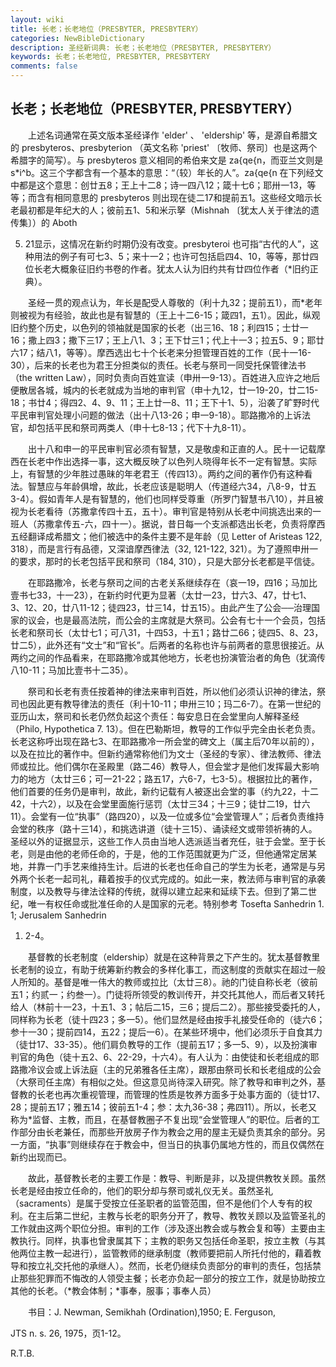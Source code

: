```yaml
---
layout: wiki
title: 长老；长老地位（PRESBYTER, PRESBYTERY）
categories: NewBibleDictionary
description: 圣经新词典: 长老；长老地位（PRESBYTER, PRESBYTERY）
keywords: 长老；长老地位, PRESBYTER, PRESBYTERY
comments: false
---
```


## 长老；长老地位（PRESBYTER, PRESBYTERY）

　　上述名词通常在英文版本圣经译作 'elder' 、 'eldership' 等，是源自希腊文的 presbyteros、presbyterion （英文名称 'priest' 〔牧师、祭司〕也是这两个希腊字的简写）。与 presbyteros 意义相同的希伯来文是 za{qe{n，而亚兰文则是 s*i^b。这三个字都含有一个基本的意思：“（较）年长的人”。za{qe{n 在下列经文中都是这个意思：创廿五8；王上十二8；诗一四八12；箴十七6；耶卅一13，等等；而含有相同意思的 presbyteros 则出现在徒二17和提前五1。这些经文暗示长老最初都是年纪大的人；彼前五1、5和米示拏（Mishnah 〔犹太人关于律法的遗传集〕）的 Aboth

5. 21显示，这情况在新约时期仍没有改变。presbyteroi 也可指“古代的人”，这种用法的例子有可七3、5；来十一2；也许可包括启四4、10，等等，那廿四位长老大概象征旧约书卷的作者。犹太人认为旧约共有廿四位作者（*旧约正典）。

　　圣经一贯的观点认为，年长是配受人尊敬的（利十九32；提前五1），而*老年则被视为有经验，故此也是有智慧的（王上十二6-15；箴四1，五1）。因此，纵观旧约整个历史，以色列的领袖就是国家的长老（出三16、18；利四15；士廿一16；撒上四3；撒下三17；王上八1、3；王下廿三1；代上十一3；拉五5、9；耶廿六17；结八1，等等）。摩西选出七十个长老来分担管理百姓的工作（民十一16-30），后来的长老也为君王分担类似的责任。长老与祭司一同受托保管律法书（the written Law），同时负责向百姓宣读（申卅一9-13）。百姓进入应许之地后便散居各城，城内的长老就成为当地的审判官（申十九12，廿一19-20，廿二15-18；书廿4；得四2、4、9、11；王上廿一8、11；王下十1、5），沿袭了旷野时代平民审判官处理小问题的做法（出十八13-26；申一9-18）。耶路撒冷的上诉法官，却包括平民和祭司两类人（申十七8-13；代下十九8-11）。

　　出十八和申一的平民审判官必须有智慧，又是敬虔和正直的人。民十一记载摩西在长老中作出选择一事，这大概反映了以色列人晓得年长不一定有智慧。实际上，有智慧的少年胜过愚昧的年老君王（传四13）。两约之间的著作仍有这种看法。智慧应与年龄俱增，故此，长老应该是聪明人（传道经六34，八8-9，廿五3-4）。假如青年人是有智慧的，他们也同样受尊重（所罗门智慧书八10），并且被视为长老看待（苏撒拿传四十五，五十）。审判官是特别从长老中间挑选出来的一班人（苏撒拿传五-六，四十一）。据说，昔日每一个支派都选出长老，负责将摩西五经翻译成希腊文；他们被选中的条件主要不是年龄（见 Letter of Aristeas 122, 318），而是言行有品德，又深谙摩西律法（32, 121-122, 321）。为了遵照申卅一的要求，那时的长老包括平民和祭司（184, 310），只是大部分长老都是平信徒。

　　在耶路撒冷，长老与祭司之间的古老关系继续存在（哀一19，四16；马加比壹书七33，十一23），在新约时代更为显著（太廿一23，廿六3、47，廿七1、3、12、20，廿八11-12；徒四23，廿三14，廿五15）。由此产生了公会──治理国家的议会，也是最高法院，而公会的主席就是大祭司。公会有七十一个会员，包括长老和祭司长（太廿七1；可八31，十四53，十五1；路廿二66；徒四5、8、23，廿二5），此外还有“文士”和“官长”。后两者的名称也许与前两者的意思很接近。从两约之间的作品看来，在耶路撒冷或其他地方，长老也扮演管治者的角色（犹滴传八10-11；马加比壹书十二35）。

　　祭司和长老有责任按着神的律法来审判百姓，所以他们必须认识神的律法，祭司也因此更有教导律法的责任（利十10-11；申卅三10；玛二6-7）。在第一世纪的亚历山太，祭司和长老仍然负起这个责任：每安息日在会堂里向人解释圣经（Philo, Hypothetica 7. 13）。但在巴勒斯坦，教导的工作似乎完全由长老负责。长老这称呼出现在路七3、在耶路撒冷一所会堂的碑文上（属主后70年以前的），以及在拉比的著作中。但新约通常称他们为文士（圣经的专家）、律法教师、律法师或拉比。他们偶尔在圣殿里（路二46）教导人，但会堂才是他们发挥最大影响力的地方（太廿三6；可一21-22；路五17，六6-7，七3-5）。根据拉比的著作，他们首要的任务仍是审判，故此，新约记载有人被逐出会堂的事（约九22，十二42，十六2），以及在会堂里面施行惩罚（太廿三34；十三9；徒廿二19，廿六11）。会堂有一位“执事”（路四20），以及一位或多位“会堂管理人”；后者负责维持会堂的秩序（路十三14），和挑选讲道（徒十三15）、诵读经文或带领祈祷的人。圣经以外的证据显示，这些工作人员由当地人选派适当者充任，驻于会堂。至于长老，则是由他的老师任命的，于是，他的工作范围就更为广泛，但他通常定居某地，并靠一门手艺来维持生计。后进的长老也任命自己的学生为长老，通常是与另外两个长老一起司礼，藉着按手的仪式完成的。如此一来，教法师与审判官的承袭制度，以及教导与律法诠释的传统，就得以建立起来和延续下去。但到了第二世纪，唯一有权任命或批准任命的人是国家的元老。特别参考 Tosefta Sanhedrin 1. 1; Jerusalem Sanhedrin

1. 2-4。

　　基督教的长老制度（eldership）就是在这种背景之下产生的。犹太基督教里长老制的设立，有助于统筹新约教会的多样化事工，而这制度的贡献实在超过一般人所知的。基督是唯一伟大的教师或拉比（太廿三8）。祂的门徒自称长老（彼前五1；约贰一；约叁一）。门徒将所领受的教训传开，并交托其他人，而后者又转托给人（林前十一23，十五1、3；帖后二15，三6；提后二2）。那些接受委托的人，同样称为长老（徒十四23；多一5）。他们显然是经由按手礼接受任命的（徒六6；参十一30；提前四14，五22；提后一6）。在某些环境中，他们必须乐于自食其力（徒廿17、33-35）。他们肩负教导的工作（提前五17；多一5、9），以及扮演审判官的角色（徒十五2、6、22-29，十六4）。有人认为：由使徒和长老组成的耶路撒冷议会或上诉法庭（主的兄弟雅各任主席），跟那由祭司长和长老组成的公会（大祭司任主席）有相似之处。但这意见尚待深入研究。除了教导和审判之外，基督教的长老也再次重视管理，而管理的性质是牧养方面多于处事方面的（徒廿17、28；提前五17；雅五14；彼前五1-4；参：太九36-38；弗四11）。所以，长老又称为*监督、主教，而且，在基督教圈子不复出现“会堂管理人”的职位。后者的工作部分由长老兼任，而那些开放房子作为教会之用的屋主无疑负责其余的部分。另一方面，“执事”则继续存在于教会中，但当日的执事仍属地方性的，而且仅偶然在新约出现而已。

　　故此，基督教长老的主要工作是：教导、判断是非，以及提供教牧关顾。虽然长老是经由按立任命的，他们的职分却与祭司或礼仪无关。虽然圣礼（sacraments）是属于受按立任圣职者的监管范围，但不是他们个人专有的权利。在主后第二世纪，主教与长老的职务分开了，教导、教牧关顾以及监管圣礼的工作就由这两个职位分担。审判的工作（涉及逐出教会或与教会复和等）主要由主教执行。同样，执事也曾隶属其下；主教的职务又包括任命圣职，按立主教（与其他两位主教一起进行），监管教师的继承制度（教师要把前人所托付他的，藉着教导和按立礼交托他的承继人）。然而，长老仍继续负责部分的审判的责任，包括禁止那些犯罪而不悔改的人领受主餐；长老亦负起一部分的按立工作，就是协助按立其他的长老。（*教会体制；*事奉，服事；事奉人员）

　　书目：J. Newman, Semikhah (Ordination),1950; E. Ferguson,

JTS n. s. 26, 1975，页1-12。

R.T.B.








